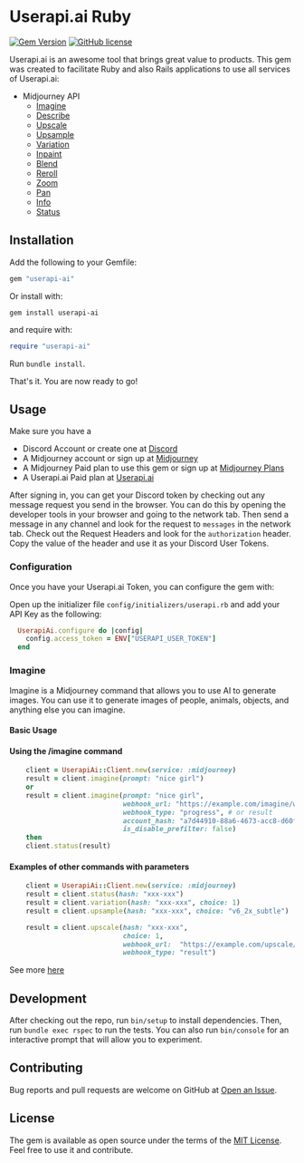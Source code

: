 # Userapi.ai Ruby

[![Gem Version](https://badge.fury.io/rb/userapi-ai.svg)](https://badge.fury.io/rb/userapi-ai)
[![GitHub license](https://img.shields.io/badge/license-MIT-blue.svg)](https://github.com/neonix20b/userapi-ai/blob/main/LICENSE.txt)

Userapi.ai is an awesome tool that brings great value to products.
This gem was created to facilitate Ruby and also Rails applications to use all services of Userapi.ai:
  - Midjourney API
      - [Imagine](https://www.notion.so/Midjourney-userapi-ai-doc-en-119680339b0a47e2ba6ae467eca58142?pvs=21)
      - [Describe](https://www.notion.so/Midjourney-userapi-ai-doc-en-119680339b0a47e2ba6ae467eca58142?pvs=21)
      - [Upscale](https://www.notion.so/Midjourney-userapi-ai-doc-en-119680339b0a47e2ba6ae467eca58142?pvs=21)
      - [Upsample](https://www.notion.so/Midjourney-userapi-ai-doc-en-119680339b0a47e2ba6ae467eca58142?pvs=21)
      - [Variation](https://www.notion.so/Midjourney-userapi-ai-doc-en-119680339b0a47e2ba6ae467eca58142?pvs=21)
      - [Inpaint](https://www.notion.so/Midjourney-userapi-ai-doc-en-119680339b0a47e2ba6ae467eca58142?pvs=21)
      - [Blend](https://www.notion.so/Midjourney-userapi-ai-doc-en-119680339b0a47e2ba6ae467eca58142?pvs=21)
      - [Reroll](https://www.notion.so/Midjourney-userapi-ai-doc-en-119680339b0a47e2ba6ae467eca58142?pvs=21)
      - [Zoom](https://www.notion.so/Midjourney-userapi-ai-doc-en-119680339b0a47e2ba6ae467eca58142?pvs=21)
      - [Pan](https://www.notion.so/Midjourney-userapi-ai-doc-en-119680339b0a47e2ba6ae467eca58142?pvs=21)
      - [Info](https://www.notion.so/Midjourney-userapi-ai-doc-en-119680339b0a47e2ba6ae467eca58142?pvs=21)
      - [Status](https://www.notion.so/Midjourney-userapi-ai-doc-en-119680339b0a47e2ba6ae467eca58142?pvs=21)

## Installation

Add the following to your Gemfile:

```ruby
gem "userapi-ai"
```

Or install with:

```shell
gem install userapi-ai
```

and require with:

```ruby
require "userapi-ai"
```

Run `bundle install`.

That's it. You are now ready to go!

## Usage

Make sure you have a
  - Discord Account or create one at [Discord](https://discord.com)
  - A Midjourney account or sign up at [Midjourney](https://www.midjourney.com)
  - A Midjourney Paid plan to use this gem or sign up at [Midjourney Plans](https://www.midjourney.com/account/)
  - A Userapi.ai Paid plan at [Userapi.ai](https://userapi.ai/)

After signing in, you can get your Discord token by checking out any message request you send in the browser.
You can do this by opening the developer tools in your browser and going to the network tab.
Then send a message in any channel and look for the request to `messages` in the network tab.
Check out the Request Headers and look for the `authorization` header. Copy the value of the header and use it as your Discord User Tokens.

### Configuration

Once you have your Userapi.ai Token, you can configure the gem with:

Open up the initializer file `config/initializers/userapi.rb` and add your API Key as the following:

```ruby
  UserapiAi.configure do |config|
    config.access_token = ENV["USERAPI_USER_TOKEN"]
  end
```

### Imagine

Imagine is a Midjourney command that allows you to use AI to generate images.
You can use it to generate images of people, animals, objects, and anything else you can imagine.

#### Basic Usage

#### Using the /imagine command

```ruby
    client = UserapiAi::Client.new(service: :midjourney)
    result = client.imagine(prompt: "nice girl")
    or
    result = client.imagine(prompt: "nice girl",
                            webhook_url: "https://example.com/imagine/webhook-url",
                            webhook_type: "progress", # or result
                            account_hash: "a7d44910-88a6-4673-acc8-d60ffc3479a6",
                            is_disable_prefilter: false)
    then
    client.status(result)
```

#### Examples of other commands with parameters

```ruby
    client = UserapiAi::Client.new(service: :midjourney)
    result = client.status(hash: "xxx-xxx")
    result = client.variation(hash: "xxx-xxx", choice: 1)
    result = client.upsample(hash: "xxx-xxx", choice: "v6_2x_subtle")

    result = client.upscale(hash: "xxx-xxx", 
                            choice: 1,
                            webhook_url:  "https://example.com/upscale/webhook-url",
                            webhook_type: "result")
```
See more [here](https://butternut-saffron-e5e.notion.site/Midjourney-userapi-ai-doc-en-119680339b0a47e2ba6ae467eca58142#9abe719bb58948039acb5f0a6aee8947)

## Development

After checking out the repo, run `bin/setup` to install dependencies. Then, run `bundle exec rspec` to run the tests.
You can also run `bin/console` for an interactive prompt that will allow you to experiment.

## Contributing

Bug reports and pull requests are welcome on GitHub at [Open an Issue](https://github.com/neonix20b/userapi-ai).

## License

The gem is available as open source under the terms of the [MIT License](https://opensource.org/licenses/MIT).
Feel free to use it and contribute.

